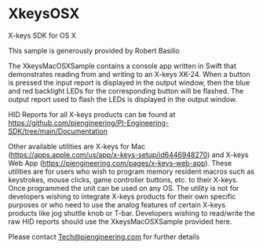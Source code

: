 # XkeysOSX
X-keys SDK for OS X

This sample is generously provided by Robert Basilio

The XkeysMacOSXSample contains a console app written in Swift that demonstrates reading from and writing to an X-keys XK-24. When a button is pressed the input report is displayed in the output window, then the blue and red backlight LEDs for the corresponding button will be flashed. The output report used to flash the LEDs is displayed in the output window.

HID Reports for all X-keys products can be found at https://github.com/piengineering/PI-Engineering-SDK/tree/main/Documentation

Other available utilities are X-keys for Mac (https://apps.apple.com/us/app/x-keys-setup/id6446948270) and X-keys Web App (https://piengineering.com/pages/x-keys-web-app). These utilities are for users who wish to program memory resident macros such as keystrokes, mouse clicks, game controller buttons, etc. to their X-keys. Once programmed the unit can be used on any OS. The utility is not for developers wishing to integrate X-keys products for their own specific purposes or who need to use the analog features of certain X-keys products like jog shuttle knob or T-bar. Developers wishing to read/write the raw HID reports should use the XkeysMacOSXSample provided here.

Please contact Tech@piengineering.com for further details
